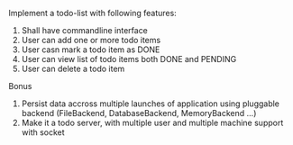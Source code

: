 Implement a todo-list with following features:
1. Shall have commandline interface
2. User can add one or more todo items
3. User casn mark a todo item as DONE
4. User can view list of todo items both DONE and PENDING
5. User can delete a todo item

Bonus
1. Persist data accross multiple launches of application using pluggable backend (FileBackend, DatabaseBackend, MemoryBackend ...)
2. Make it a todo server, with multiple user and multiple machine support with socket


<Add more>




